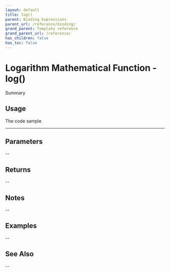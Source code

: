 ```yaml
---
layout: default
title: log()
parent: Binding Expressions
parent_url: /reference/binding/
grand_parent: Template reference
grand_parent_url: /reference/
has_children: false
has_toc: false
---
```


# Logarithm Mathematical Function - log()

Summary

## Usage

 The code sample

---

## Parameters

--

## Returns 

--

## Notes


-- 

## Examples


--


## See Also


--

